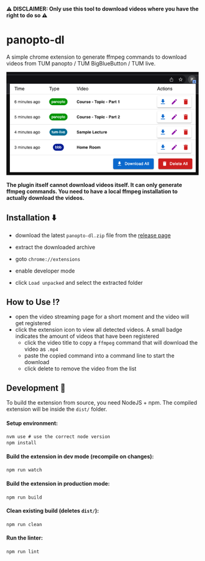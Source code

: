 **⚠️ DISCLAIMER: Only use this tool to download videos where you have the right to do so ⚠️**

# panopto-dl

A simple chrome extension to generate ffmpeg commands to download videos from TUM panopto / TUM BigBlueButton / TUM live.

![](images/popup.png)

**The plugin itself cannot download videos itself. It can only generate ffmpeg commands. You need to have a local ffmpeg installation to actually download the videos.**

## Installation ⬇️

-   download the latest `panopto-dl.zip` file from the [release page](https://github.com/leon-w/panopto-dl/releases)
-   extract the downloaded archive

-   goto `chrome://extensions`
-   enable developer mode
-   click `Load unpacked` and select the extracted folder

## How to Use ⁉️

-   open the video streaming page for a short moment and the video will get registered
-   click the extension icon to view all detected videos. A small badge indicates the amount of videos that have been registered
    -   click the video title to copy a `ffmpeg` command that will download the video as `.mp4`
    -   paste the copied command into a command line to start the download
    -   click delete to remove the video from the list

## Development 🚧

To build the extension from source, you need NodeJS + npm.
The compiled extension will be inside the `dist/` folder.

#### Setup environment:

```shell
nvm use # use the correct node version
npm install
```

#### Build the extension in dev mode (recompile on changes):

```shell
npm run watch
```

#### Build the extension in production mode:

```shell
npm run build
```

#### Clean existing build (deletes `dist/`):

```shell
npm run clean
```

#### Run the linter:

```shell
npm run lint
```

